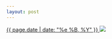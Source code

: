```yaml
---
layout: post
---
```


<p>
  <a href="/16">
    <time>{{ page.date | date: "%e %B, %Y" }}</time>
  </a>
  <a href="/16"><img src="{{ site.assets_url }}/16.jpg"/></a>
</p>
